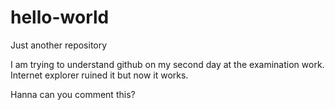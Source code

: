 # hello-world
Just another repository

I am trying to understand github on my second day at the examination work.
Internet explorer ruined it but now it works.

Hanna can you comment this?
